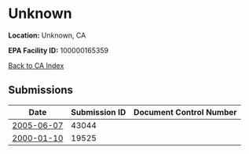 # Unknown

**Location:** Unknown, CA

**EPA Facility ID:** 100000165359

[Back to CA Index](../../index.md)

## Submissions

| Date | Submission ID | Document Control Number |
|------|--------------|-------------------------|
| [2005-06-07](submissions/43044.md) | 43044 |  |
| [2000-01-10](submissions/19525.md) | 19525 |  |
